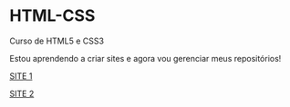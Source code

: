 # HTML-CSS
Curso de HTML5 e CSS3 

Estou aprendendo a criar sites e agora vou gerenciar meus repositórios!

 <a href="https://felipebarbosa044.github.io/HTML-CSS/Desafios/M%C3%B3dulo%202/Desafio%2010/index.html" target = "_blank">SITE 1</a>

 <a href="https://felipebarbosa044.github.io/HTML-CSS/Desafios/M%C3%B3dulo%202/Desafio%2010%20(Com%20o%20guanabara)/ex10.html" target = "_blank">SITE 2</a>